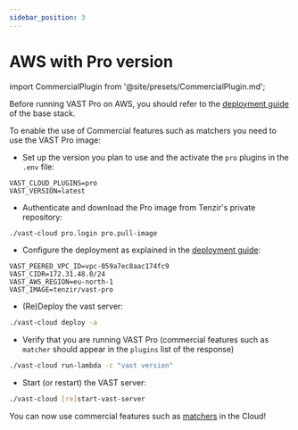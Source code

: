 ```yaml
---
sidebar_position: 3
---
```


# AWS with Pro version

import CommercialPlugin from '@site/presets/CommercialPlugin.md';

<CommercialPlugin />

Before running VAST Pro on AWS, you should refer to the [deployment
guide](aws.md) of the base stack.

To enable the use of Commercial features such as matchers you need to use the
VAST Pro image:
- Set up the version you plan to use and the activate the `pro` plugins in
  the `.env` file:
```
VAST_CLOUD_PLUGINS=pro
VAST_VERSION=latest
```
- Authenticate and download the Pro image from Tenzir's private repository:
```bash
./vast-cloud pro.login pro.pull-image
```
- Configure the deployment as explained in the [deployment
  guide](aws.md):
```
VAST_PEERED_VPC_ID=vpc-059a7ec8aac174fc9
VAST_CIDR=172.31.48.0/24
VAST_AWS_REGION=eu-north-1
VAST_IMAGE=tenzir/vast-pro
```
- (Re)Deploy the vast server:
```bash
./vast-cloud deploy -a
```
- Verify that you are running VAST Pro (commercial features such as `matcher`
  should appear in the `plugins` list of the response)
```bash
./vast-cloud run-lambda -c "vast version"
```
- Start (or restart) the VAST server:
```bash
./vast-cloud [re]start-vast-server
```

You can now use commercial features such as
[matchers](../../use/detect/cloud-matchers.md) in the Cloud!
